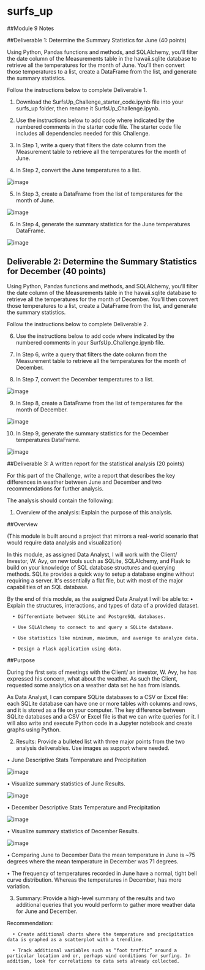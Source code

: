 # surfs_up

##Module 9 Notes


##Deliverable 1: Determine the Summary Statistics for June (40 points)

Using Python, Pandas functions and methods, and SQLAlchemy, you’ll filter the date column of the Measurements table in the hawaii.sqlite database to retrieve all the temperatures for the month of June. You’ll then convert those temperatures to a list, create a DataFrame from the list, and generate the summary statistics.

Follow the instructions below to complete Deliverable 1.

1.	Download the SurfsUp_Challenge_starter_code.ipynb file into your surfs_up folder, then rename it SurfsUp_Challenge.ipynb.

2.	Use the instructions below to add code where indicated by the numbered comments in the starter code file. The starter code file includes all dependencies needed for this Challenge.

3.	In Step 1, write a query that filters the date column from the Measurement table to retrieve all the temperatures for the month of June.

4.	In Step 2, convert the June temperatures to a list.
 
![image](https://user-images.githubusercontent.com/117233641/229251871-6159c6b9-1694-4628-9348-22fd1cc28dcf.png)


5.	In Step 3, create a DataFrame from the list of temperatures for the month of June.

![image](https://user-images.githubusercontent.com/117233641/229251886-abf34b50-2b6e-4965-9e01-a9836574a65f.png)


6.	In Step 4, generate the summary statistics for the June temperatures DataFrame.

 ![image](https://user-images.githubusercontent.com/117233641/229251895-71e35ac7-da28-4863-a882-7ff45d68a7a5.png)



## Deliverable 2: Determine the Summary Statistics for December (40 points)

Using Python, Pandas functions and methods, and SQLAlchemy, you’ll filter the date column of the Measurements table in the hawaii.sqlite database to retrieve all the temperatures for the month of December. You’ll then convert those temperatures to a list, create a DataFrame from the list, and generate the summary statistics.

Follow the instructions below to complete Deliverable 2.

6.	Use the instructions below to add code where indicated by the numbered comments in your SurfsUp_Challenge.ipynb file.

7.	In Step 6, write a query that filters the date column from the Measurement table to retrieve all the temperatures for the month of December.

8.	In Step 7, convert the December temperatures to a list.

![image](https://user-images.githubusercontent.com/117233641/229251928-d0f71ba6-c6df-45c0-88fd-fe89f5a8669c.png)
 

9.	In Step 8, create a DataFrame from the list of temperatures for the month of December.

![image](https://user-images.githubusercontent.com/117233641/229251945-2ee065a2-5a4a-4e6f-b914-a7ba7c2e4dc0.png)

10.	In Step 9, generate the summary statistics for the December temperatures DataFrame.

![image](https://user-images.githubusercontent.com/117233641/229251972-40329f8c-8699-47b6-8508-40d198c186b9.png)

 

##Deliverable 3: A written report for the statistical analysis (20 points)

For this part of the Challenge, write a report that describes the key differences in weather between June and December and two recommendations for further analysis.

The analysis should contain the following:

1.	Overview of the analysis: Explain the purpose of this analysis.

##Overview

(This module is built around a project that mirrors a real-world scenario that would require data analysis and visualization)

In this module, as assigned Data Analyst, I will work with the Client/ Investor, W. Avy, on new tools such as SQLite, SQLAlchemy, and Flask to build on your knowledge of SQL database structures and querying methods. SQLite provides a quick way to setup a database engine without requiring a server. It's essentially a flat file, but with most of the major capabilities of an SQL database. 


By the end of this module, as the assigned Data Analyst I will be able to: 
      •	Explain the structures, interactions, and types of data of a provided dataset.

      •	Differentiate between SQLite and PostgreSQL databases.

      •	Use SQLAlchemy to connect to and query a SQLite database.

      •	Use statistics like minimum, maximum, and average to analyze data.

      •	Design a Flask application using data.

##Purpose

During the first sets of meetings with the Client/ an investor, W. Avy, he has expressed his concern, what about the weather. As such the Client, requested some analytics on a weather data set he has from islands.

As Data Analyst, I can compare SQLite databases to a CSV or Excel file: each SQLite database can have one or more tables with columns and rows, and it is stored as a file on your computer. The key difference between SQLite databases and a CSV or Excel file is that we can write queries for it. I will also write and execute Python code in a Jupyter notebook and create graphs using Python.



2.	Results: Provide a bulleted list with three major points from the two analysis deliverables. Use images as support where needed.

•	June Descriptive Stats Temperature and Precipitation

![image](https://user-images.githubusercontent.com/117233641/229251993-ec141424-94c7-4400-b92f-28761b1a33b1.png)


•	Visualize summary statistics of June Results.

 ![image](https://user-images.githubusercontent.com/117233641/229252018-19227863-23a4-46ce-b869-0ca4002603cf.png)


•	December Descriptive Stats Temperature and Precipitation

 ![image](https://user-images.githubusercontent.com/117233641/229252028-4066e528-e845-4862-8e32-0f859c80f672.png)

•	Visualize summary statistics of December Results.

![image](https://user-images.githubusercontent.com/117233641/229252030-fb9b0882-b0ee-430a-8402-e8f64c154183.png)

•	Comparing June to December Data the mean temperature in June is ~75 degrees where the mean temperature in December was 71 degrees.

•	The frequency of temperatures recorded in June have a normal, tight bell curve distribution. Whereas the temperatures in December, has more variation.


3.	Summary: Provide a high-level summary of the results and two additional queries that you would perform to gather more weather data for June and December.

  Recommendation:  

      •	Create additional charts where the temperature and precipitation data is graphed as a scatterplot with a trendline. 

      •	Track additional variables such as “foot traffic” around a particular location and or, perhaps wind conditions for surfing. In addition, look for correlations to data sets already collected.
